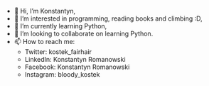 - 👋 Hi, I’m Konstantyn,
- 👀 I’m interested in programming, reading books and climbing :D,
- 🌱 I’m currently learning Python,
- 💞️ I’m looking to collaborate on learning Python.
- 📫 How to reach me:
  * Twitter: kostek_fairhair
  * LinkedIn: Konstantyn Romanowski
  * Facebook: Konstantyn Romanowski
  * Instagram: bloody_kostek

<!---
KonstantynRomanowski/KonstantynRomanowski is a ✨ special ✨ repository because its `README.md` (this file) appears on your GitHub profile.
You can click the Preview link to take a look at your changes.
--->

